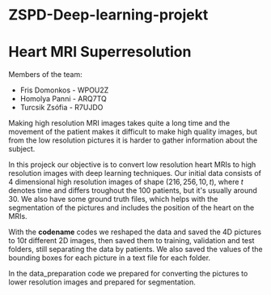 # ZSPD-Deep-learning-projekt
# Heart MRI Superresolution

<p> Members of the team: 
<ul>
  <li>Fris Domonkos - WPOU2Z</li>
  <li>Homolya Panni - ARQ7TQ</li>
  <li>Turcsik Zsófia - R7UJDO</li>
</ul>
</p>
Making high resolution MRI images takes quite a long time and the movement of the patient makes it difficult to make high quality images, but from the low resolution pictures it is harder to gather information about the subject. 

In this projeck our objective is to convert low resolution heart MRIs to high resolution images with deep learning techniques. Our initial data consists of 4 dimensional high resolution images of shape $(216,256,10,t)$, where $t$ denotes time and differs troughout the 100 patients, but it's usually around 30. We also have some ground truth files, which helps with the segmentation of the pictures and includes the position of the heart on the MRIs.

With the __codename__ codes we reshaped the data and saved the 4D pictures to $10t$ different 2D images, then saved them to training, validation and test folders, still separating the data by patients. We also saved the values of the bounding boxes for each picture in a text file for each folder.

In the data_preparation code we prepared for converting the pictures to lower resolution images and prepared for segmentation.
